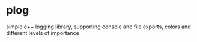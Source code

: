 # plog
simple c++ logging library, supporting console and file exports, colors and different levels of importance
